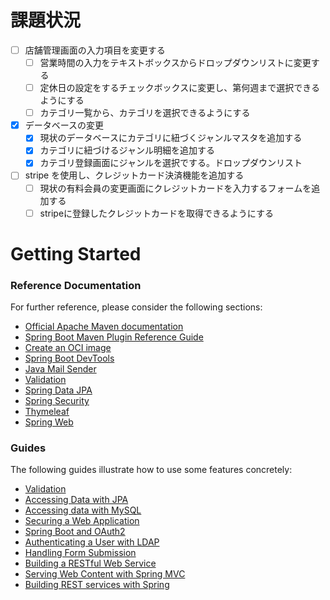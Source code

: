 # 課題状況

- [ ] 店舗管理画面の入力項目を変更する
    - [ ] 営業時間の入力をテキストボックスからドロップダウンリストに変更する
    - [ ] 定休日の設定をするチェックボックスに変更し、第何週まで選択できるようにする
    - [ ] カテゴリ一覧から、カテゴリを選択できるようにする

- [x] データベースの変更
    - [x] 現状のデータベースにカテゴリに紐づくジャンルマスタを追加する
    - [x] カテゴリに紐づけるジャンル明細を追加する
    - [x] カテゴリ登録画面にジャンルを選択でする。ドロップダウンリスト

- [ ] stripe を使用し、クレジットカード決済機能を追加する
    - [ ] 現状の有料会員の変更画面にクレジットカードを入力するフォームを追加する
    - [ ] stripeに登録したクレジットカードを取得できるようにする

# Getting Started

### Reference Documentation
For further reference, please consider the following sections:

* [Official Apache Maven documentation](https://maven.apache.org/guides/index.html)
* [Spring Boot Maven Plugin Reference Guide](https://docs.spring.io/spring-boot/docs/3.2.1/maven-plugin/reference/html/)
* [Create an OCI image](https://docs.spring.io/spring-boot/docs/3.2.1/maven-plugin/reference/html/#build-image)
* [Spring Boot DevTools](https://docs.spring.io/spring-boot/docs/3.2.1/reference/htmlsingle/index.html#using.devtools)
* [Java Mail Sender](https://docs.spring.io/spring-boot/docs/3.2.1/reference/htmlsingle/index.html#io.email)
* [Validation](https://docs.spring.io/spring-boot/docs/3.2.1/reference/htmlsingle/index.html#io.validation)
* [Spring Data JPA](https://docs.spring.io/spring-boot/docs/3.2.1/reference/htmlsingle/index.html#data.sql.jpa-and-spring-data)
* [Spring Security](https://docs.spring.io/spring-boot/docs/3.2.1/reference/htmlsingle/index.html#web.security)
* [Thymeleaf](https://docs.spring.io/spring-boot/docs/3.2.1/reference/htmlsingle/index.html#web.servlet.spring-mvc.template-engines)
* [Spring Web](https://docs.spring.io/spring-boot/docs/3.2.1/reference/htmlsingle/index.html#web)

### Guides
The following guides illustrate how to use some features concretely:

* [Validation](https://spring.io/guides/gs/validating-form-input/)
* [Accessing Data with JPA](https://spring.io/guides/gs/accessing-data-jpa/)
* [Accessing data with MySQL](https://spring.io/guides/gs/accessing-data-mysql/)
* [Securing a Web Application](https://spring.io/guides/gs/securing-web/)
* [Spring Boot and OAuth2](https://spring.io/guides/tutorials/spring-boot-oauth2/)
* [Authenticating a User with LDAP](https://spring.io/guides/gs/authenticating-ldap/)
* [Handling Form Submission](https://spring.io/guides/gs/handling-form-submission/)
* [Building a RESTful Web Service](https://spring.io/guides/gs/rest-service/)
* [Serving Web Content with Spring MVC](https://spring.io/guides/gs/serving-web-content/)
* [Building REST services with Spring](https://spring.io/guides/tutorials/rest/)

